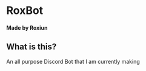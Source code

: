 # RoxBot
#### Made by Roxiun

## What is this?
An all purpose Discord Bot that I am currently making